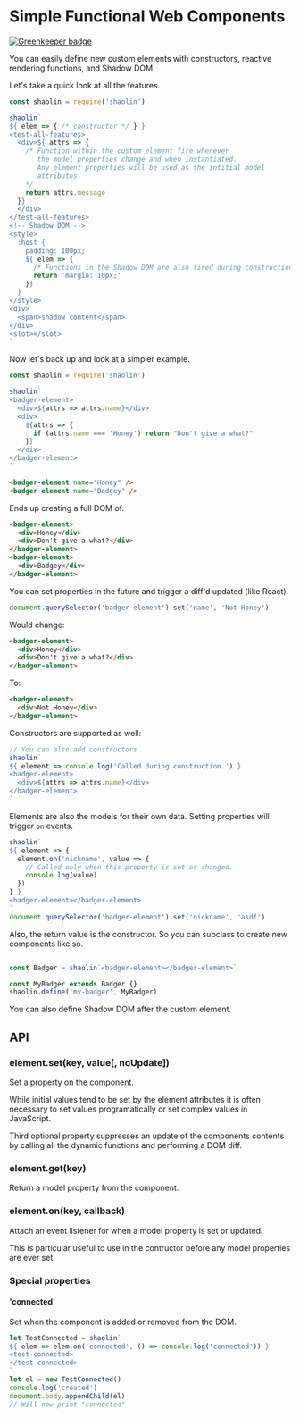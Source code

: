 # Simple Functional Web Components

[![Greenkeeper badge](https://badges.greenkeeper.io/mikeal/shaolin.svg)](https://greenkeeper.io/)

You can easily define new custom elements with constructors,
reactive rendering functions, and Shadow DOM.

Let's take a quick look at all the features.

```javascript
const shaolin = require('shaolin')

shaolin`
${ elem => { /* constructor */ } }
<test-all-features>
  <div>${ attrs => {
    /* Function within the custom element fire whenever
       the model properties change and when instantiated.
       Any element properties will be used as the intitial model
       attributes.
    */
    return attrs.message
  }}
  </div>
</test-all-features>
<!-- Shadow DOM -->
<style>
  :host {
    padding: 100px;
    ${ elem => {
      /* Functions in the Shadow DOM are also fired during construction. */
      return 'margin: 10px;'
    }}
  }
</style>
<div>
  <span>shadow content</span>
</div>
<slot></slot>
`
```

Now let's back up and look at a simpler example.

```javascript
const shaolin = require('shaolin')

shaolin`
<badger-element>
  <div>${attrs => attrs.name}</div>
  <div>
    ${attrs => {
      if (attrs.name === 'Honey') return "Don't give a what?"
    }}
  </div>
</badger-element>
`
```

```html
<badger-element name="Honey" />
<badger-element name="Badgey" />
```

Ends up creating a full DOM of.

```html
<badger-element>
  <div>Honey</div>
  <div>Don't give a what?</div>
</badger-element>
<badger-element>
  <div>Badgey</div>
</badger-element>
```

You can set properties in the future and trigger a diff'd updated (like React).

```javascript
document.querySelector('badger-element').set('name', 'Not Honey')
```

Would change:

```html
<badger-element>
  <div>Honey</div>
  <div>Don't give a what?</div>
</badger-element>
```

To:

```html
<badger-element>
  <div>Not Honey</div>
</badger-element>
```

Constructors are supported as well:

```javascript
// You can also add constructors
shaolin`
${ element => console.log('Called during construction.') }
<badger-element>
  <div>${attrs => attrs.name}</div>
</badger-element>
`
```

Elements are also the models for their own data. Setting properties
will trigger `on` events.

```javascript
shaolin`
${ element => {
  element.on('nickname', value => {
    // Called only when this property is set or changed.
    console.log(value)
  })
} }
<badger-element></badger-element>
`
document.querySelector('badger-element').set('nickname', 'asdf')
```

Also, the return value is the constructor. So you can subclass to create new
components like so.

```javascript

const Badger = shaolin`<badger-element></badger-element>`

const MyBadger extends Badger {}
shaolin.define('my-badger', MyBadger)
```

You can also define Shadow DOM after the custom element.

## API

### element.set(key, value[, noUpdate])

Set a property on the component.

While initial values tend to be set by the element attributes it is often
necessary to set values programatically or set complex values in JavaScript.

Third optional property suppresses an update of the components contents by
calling all the dynamic functions and performing a DOM diff.

### element.get(key)

Return a model property from the component.

### element.on(key, callback)

Attach an event listener for when a model property is set or updated.

This is particular useful to use in the contructor before any model properties
are ever set.

### Special properties

#### 'connected'

Set when the component is added or removed from the DOM.

```javascript
let TestConnected = shaolin`
${ elem => elem.on('connected', () => console.log('connected')) }
<test-connected>
</test-connected>
`
let el = new TestConnected()
console.log('created')
document.body.appendChild(el)
// Will now print "connected"
```
